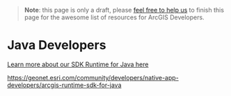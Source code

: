 > **Note**: this page is only a draft, please [feel free to help us](https://github.com/hhkaos/awesome-arcgis#contributions) to finish this page for the awesome list of resources for ArcGIS Developers.

# Java Developers

[Learn more about our SDK Runtime for Java here](https://developers.arcgis.com/java/latest)

https://geonet.esri.com/community/developers/native-app-developers/arcgis-runtime-sdk-for-java
